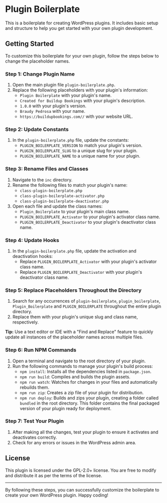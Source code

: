 # Plugin Boilerplate

This is a boilerplate for creating WordPress plugins. It includes basic setup and structure to help you get started with your own plugin development.

## Getting Started

To customize this boilerplate for your own plugin, follow the steps below to change the placeholder names.

### Step 1: Change Plugin Name

1. Open the main plugin file `plugin-boilerplate.php`.
2. Replace the following placeholders with your plugin's information:
   - `Plugin Boilerplate` with your plugin's name.
   - `Created for Buildup Bookings` with your plugin's description.
   - `1.0.0` with your plugin's version.
   - `Braudy Pedrosa` with your name.
   - `https://buildupbookings.com//` with your website URL.

### Step 2: Update Constants

1. In the `plugin-boilerplate.php` file, update the constants:
   - `PLUGIN_BOILERPLATE_VERSION` to match your plugin's version.
   - `PLUGIN_BOILERPLATE_SLUG` to a unique slug for your plugin.
   - `PLUGIN_BOILERPLATE_NAME` to a unique name for your plugin.

### Step 3: Rename Files and Classes

1. Navigate to the `inc` directory.
2. Rename the following files to match your plugin's name:
   - `class-plugin-boilerplate.php`
   - `class-plugin-boilerplate-activator.php`
   - `class-plugin-boilerplate-deactivator.php`
3. Open each file and update the class names:
   - `Plugin_Boilerplate` to your plugin's main class name.
   - `PLUGIN_BOILERPLATE_Activator` to your plugin's activator class name.
   - `PLUGIN_BOILERPLATE_Deactivator` to your plugin's deactivator class name.

### Step 4: Update Hooks

1. In the `plugin-boilerplate.php` file, update the activation and deactivation hooks:
   - Replace `PLUGIN_BOILERPLATE_Activator` with your plugin's activator class name.
   - Replace `PLUGIN_BOILERPLATE_Deactivator` with your plugin's deactivator class name.

### Step 5: Replace Placeholders Throughout the Directory

1. Search for any occurrences of `plugin-boilerplate`, `plugin_boilerplate`, `Plugin_Boilerplate` and `PLUGIN_BOILERPLATE` throughout the entire plugin directory.
2. Replace them with your plugin's unique slug and class name, respectively.

**Tip:** Use a text editor or IDE with a "Find and Replace" feature to quickly update all instances of the placeholder names across multiple files.

### Step 6: Run NPM Commands

1. Open a terminal and navigate to the root directory of your plugin.
2. Run the following commands to manage your plugin's build process:
   - `npm install`: Installs all the dependencies listed in `package.json`.
   - `npm run build`: Compiles and builds the plugin assets.
   - `npm run watch`: Watches for changes in your files and automatically rebuilds them.
   - `npm run zip`: Creates a zip file of your plugin for distribution.
   - `npm run deploy`: Builds and zips your plugin, creating a folder called `bundled` in the root directory. This folder contains the final packaged version of your plugin ready for deployment.

### Step 7: Test Your Plugin

1. After making all the changes, test your plugin to ensure it activates and deactivates correctly.
2. Check for any errors or issues in the WordPress admin area.


## License

This plugin is licensed under the GPL-2.0+ license. You are free to modify and distribute it as per the terms of the license.

---

By following these steps, you can successfully customize the boilerplate to create your own WordPress plugin. Happy coding!
